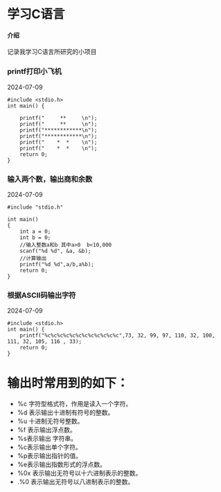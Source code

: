 # 学习C语言

#### 介绍
记录我学习C语言所研究的小项目

### printf打印小飞机
2024-07-09
```
#include <stdio.h>
int main() {
    
    printf("     **     \n");
    printf("     **     \n");
    printf("************\n");
    printf("************\n");
    printf("    *  *    \n");
    printf("    *  *    \n");
    return 0;
}
```


### 输入两个数，输出商和余数
2024-07-09
```
#include "stdio.h"

int main()
{
    int a = 0;
    int b = 0;
    //输入整数a和b 其中a>0  b<10,000
    scanf("%d %d", &a, &b);
    //计算输出
    printf("%d %d",a/b,a%b);
    return 0;
}
```
### 根据ASCII码输出字符
2024-07-09
```
#include <stdio.h>
int main() {
    printf("%c%c%c%c%c%c%c%c%c%c%c%c",73, 32, 99, 97, 110, 32, 100, 111, 32, 105, 116 , 33);
    return 0;
}
```
# 输出时常用到的如下：
- %c 字符型格式符，作用是读入一个字符。
- %d 表示输出十进制有符号的整数。
- %u 十进制无符号整数。
- %f 表示输出浮点数。
- %s表示输出 字符串。
- %c表示输出单个字符。
- %p表示输出指针的值。
- %e表示输出指数形式的浮点数。
- %0x 表示输出无符号以十六进制表示的整数。 
- .%0 表示输出无符号以八进制表示的整数。
